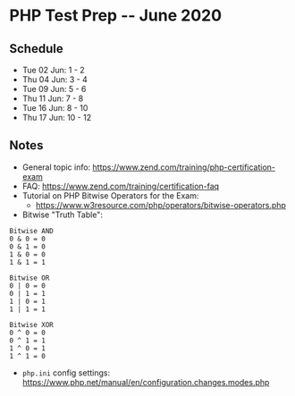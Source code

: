 # PHP Test Prep -- June 2020

## Schedule
* Tue 02 Jun: 1  - 2
* Thu 04 Jun: 3  - 4
* Tue 09 Jun: 5  - 6
* Thu 11 Jun: 7  - 8
* Tue 16 Jun: 8  - 10
* Thu 17 Jun: 10 - 12

## Notes
* General topic info: https://www.zend.com/training/php-certification-exam
* FAQ: https://www.zend.com/training/certification-faq
* Tutorial on PHP Bitwise Operators for the Exam:
  * https://www.w3resource.com/php/operators/bitwise-operators.php
* Bitwise "Truth Table":
```
Bitwise AND
0 & 0 = 0
0 & 1 = 0
1 & 0 = 0
1 & 1 = 1

Bitwise OR
0 | 0 = 0
0 | 1 = 1
1 | 0 = 1
1 | 1 = 1

Bitwise XOR
0 ^ 0 = 0
0 ^ 1 = 1
1 ^ 0 = 1
1 ^ 1 = 0
```
* `php.ini` config settings: https://www.php.net/manual/en/configuration.changes.modes.php